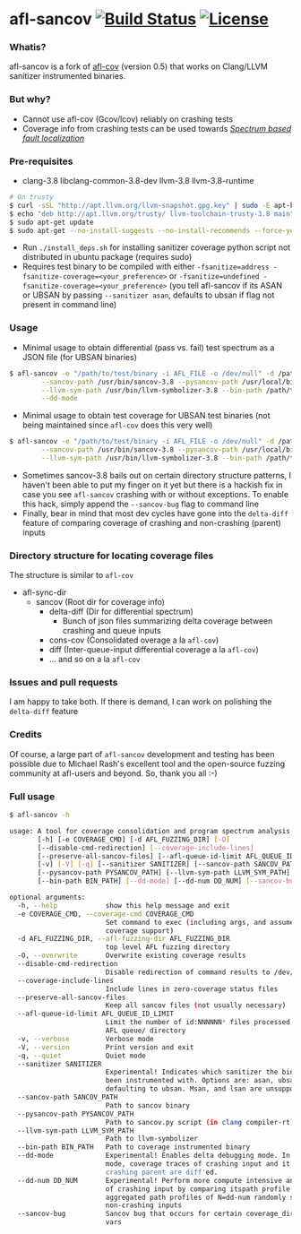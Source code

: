 # afl-sancov [![Build Status](https://travis-ci.org/bshastry/afl-sancov.svg?branch=master)](https://travis-ci.org/bshastry/afl-sancov) [![License](http://img.shields.io/:license-gpl3-blue.svg?style=flat-square)](http://www.gnu.org/licenses/gpl-3.0.html)

### Whatis?

afl-sancov is a fork of [afl-cov][1] (version 0.5) that works on Clang/LLVM sanitizer instrumented binaries.

### But why?

- Cannot use afl-cov (Gcov/lcov) reliably on crashing tests
- Coverage info from crashing tests can be used towards [_Spectrum based fault localization_][2]

### Pre-requisites

- clang-3.8 libclang-common-3.8-dev llvm-3.8 llvm-3.8-runtime
```bash
# On trusty
$ curl -sSL "http://apt.llvm.org/llvm-snapshot.gpg.key" | sudo -E apt-key add -
$ echo "deb http://apt.llvm.org/trusty/ llvm-toolchain-trusty-3.8 main" | sudo tee -a /etc/apt/sources.list > /dev/null
$ sudo apt-get update
$ sudo apt-get --no-install-suggests --no-install-recommends --force-yes install clang-3.8 libclang-common-3.8-dev llvm-3.8-runtime llvm-3.8
```

- Run `./install_deps.sh` for installing sanitizer coverage python script not distributed in ubuntu package (requires sudo)
- Requires test binary to be compiled with either `-fsanitize=address -fsanitize-coverage=<your_preference>` or `-fsanitize=undefined -fsanitize-coverage=<your_preference>` (you tell afl-sancov if its ASAN or UBSAN by passing `--sanitizer asan`, defaults to ubsan if flag not present in command line)


### Usage

- Minimal usage to obtain differential (pass vs. fail) test spectrum as a JSON file (for UBSAN binaries)
```bash
$ afl-sancov -e "/path/to/test/binary -i AFL_FILE -o /dev/null" -d /path/to/afl/sync/dir \
		--sancov-path /usr/bin/sancov-3.8 --pysancov-path /usr/local/bin/pysancov \
		--llvm-sym-path /usr/bin/llvm-symbolizer-3.8 --bin-path /path/to/test/binary \
		--dd-mode
```

- Minimal usage to obtain test coverage for UBSAN test binaries (not being maintained since `afl-cov` does this very well) 
```bash
$ afl-sancov -e "/path/to/test/binary -i AFL_FILE -o /dev/null" -d /path/to/afl/sync/dir \
		--sancov-path /usr/bin/sancov-3.8 --pysancov-path /usr/local/bin/pysancov \
		--llvm-sym-path /usr/bin/llvm-symbolizer-3.8 --bin-path /path/to/test/binary
```
- Sometimes sancov-3.8 bails out on certain directory structure patterns, I haven't been able to put my finger on it yet but there is a hackish fix in case you see `afl-sancov` crashing with or without exceptions. To enable this hack, simply append the `--sancov-bug` flag to command line
- Finally, bear in mind that most dev cycles have gone into the `delta-diff` feature of comparing coverage of crashing and non-crashing (parent) inputs

### Directory structure for locating coverage files

The structure is similar to `afl-cov`

- afl-sync-dir
  - sancov (Root dir for coverage info)
    - delta-diff (Dir for differential spectrum)
      - Bunch of json files summarizing delta coverage between crashing and queue inputs
    - cons-cov (Consolidated overage a la `afl-cov`)
    - diff (Inter-queue-input differential coverage a la `afl-cov`)
    - ... and so on a la `afl-cov`

### Issues and pull requests

I am happy to take both. If there is demand, I can work on polishing the `delta-diff` feature

### Credits

Of course, a large part of `afl-sancov` development and testing has been possible due to Michael Rash's excellent tool and the open-source fuzzing community at afl-users and beyond. So, thank you all :-)

### Full usage

```bash
$ afl-sancov -h

usage: A tool for coverage consolidation and program spectrum analysis
       [-h] [-e COVERAGE_CMD] [-d AFL_FUZZING_DIR] [-O]
       [--disable-cmd-redirection] [--coverage-include-lines]
       [--preserve-all-sancov-files] [--afl-queue-id-limit AFL_QUEUE_ID_LIMIT]
       [-v] [-V] [-q] [--sanitizer SANITIZER] [--sancov-path SANCOV_PATH]
       [--pysancov-path PYSANCOV_PATH] [--llvm-sym-path LLVM_SYM_PATH]
       [--bin-path BIN_PATH] [--dd-mode] [--dd-num DD_NUM] [--sancov-bug]

optional arguments:
  -h, --help            show this help message and exit
  -e COVERAGE_CMD, --coverage-cmd COVERAGE_CMD
                        Set command to exec (including args, and assumes code
                        coverage support)
  -d AFL_FUZZING_DIR, --afl-fuzzing-dir AFL_FUZZING_DIR
                        top level AFL fuzzing directory
  -O, --overwrite       Overwrite existing coverage results
  --disable-cmd-redirection
                        Disable redirection of command results to /dev/null
  --coverage-include-lines
                        Include lines in zero-coverage status files
  --preserve-all-sancov-files
                        Keep all sancov files (not usually necessary)
  --afl-queue-id-limit AFL_QUEUE_ID_LIMIT
                        Limit the number of id:NNNNNN* files processed in the
                        AFL queue/ directory
  -v, --verbose         Verbose mode
  -V, --version         Print version and exit
  -q, --quiet           Quiet mode
  --sanitizer SANITIZER
                        Experimental! Indicates which sanitizer the binary has
                        been instrumented with. Options are: asan, ubsan,
                        defaulting to ubsan. Msan, and lsan are unsupported.
  --sancov-path SANCOV_PATH
                        Path to sancov binary
  --pysancov-path PYSANCOV_PATH
                        Path to sancov.py script (in clang compiler-rt)
  --llvm-sym-path LLVM_SYM_PATH
                        Path to llvm-symbolizer
  --bin-path BIN_PATH   Path to coverage instrumented binary
  --dd-mode             Experimental! Enables delta debugging mode. In this
                        mode, coverage traces of crashing input and it's non-
                        crashing parent are diff'ed.
  --dd-num DD_NUM       Experimental! Perform more compute intensive analysis
                        of crashing input by comparing itspath profile with
                        aggregated path profiles of N=dd-num randomly selected
                        non-crashing inputs
  --sancov-bug          Sancov bug that occurs for certain coverage_dir env
                        vars
```


[1]: https://github.com/mrash/afl-cov    
[2]: www.argreenhouse.com/papers/hira/issre95.pdf
